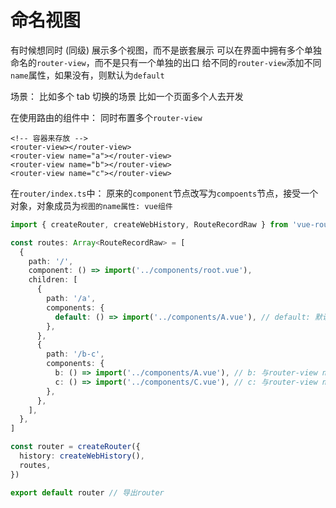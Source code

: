 # 命名视图

有时候想同时 (同级) 展示多个视图，而不是嵌套展示
可以在界面中拥有多个单独命名的`router-view`，而不是只有一个单独的出口
给不同的`router-view`添加不同`name`属性，如果没有，则默认为`default`

场景：
比如多个 tab 切换的场景
比如一个页面多个人去开发

在使用路由的组件中：
同时布置多个`router-view`

```vue
<!-- 容器来存放 -->
<router-view></router-view>
<router-view name="a"></router-view>
<router-view name="b"></router-view>
<router-view name="c"></router-view>
```

在`router/index.ts`中：
原来的`component`节点改写为`compoents`节点，接受一个对象，对象成员为`视图的name属性: vue组件`

```ts
import { createRouter, createWebHistory, RouteRecordRaw } from 'vue-router'

const routes: Array<RouteRecordRaw> = [
  {
    path: '/',
    component: () => import('../components/root.vue'),
    children: [
      {
        path: '/a',
        components: {
          default: () => import('../components/A.vue'), // default: 默认组件
        },
      },
      {
        path: '/b-c',
        components: {
          b: () => import('../components/A.vue'), // b: 与router-view name="b" 匹配
          c: () => import('../components/C.vue'), // c: 与router-view name="c" 匹配
        },
      },
    ],
  },
]

const router = createRouter({
  history: createWebHistory(),
  routes,
})

export default router // 导出router
```
